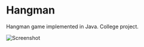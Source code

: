 Hangman
=======

Hangman game implemented in Java.  College project.

![Screenshot](https://raw.github.com/LeeCIT/Hangman/master/screenshot.png)

